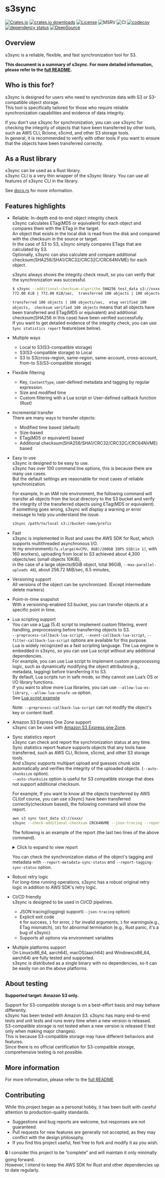 # s3sync

[![Crates.io](https://img.shields.io/crates/v/s3sync.svg)](https://crates.io/crates/s3sync)
[![crates.io downloads](https://img.shields.io/crates/d/s3sync.svg)](https://crates.io/crates/s3sync)
[![License](https://img.shields.io/badge/License-Apache_2.0-blue.svg)](https://opensource.org/licenses/Apache-2.0)
![MSRV](https://img.shields.io/badge/msrv-1.86.0-red)
![CI](https://github.com/nidor1998/s3sync/actions/workflows/ci.yml/badge.svg?branch=main)
[![codecov](https://codecov.io/gh/nidor1998/s3sync/branch/main/graph/badge.svg?token=GO3DGS2BR4)](https://codecov.io/gh/nidor1998/s3sync)
[![dependency status](https://deps.rs/crate/s3sync/latest/status.svg)](https://deps.rs/crate/s3sync/)
[![DeepSource](https://app.deepsource.com/gh/nidor1998/s3sync.svg/?label=active+issues&show_trend=true&token=Q3EjeUmx8Fu-ndXKEG133W-t)](https://app.deepsource.com/gh/nidor1998/s3sync/?ref=repository-badge)

## Overview

s3sync is a reliable, flexible, and fast synchronization tool for S3.

**This document is a summary of s3sync. For more detailed information, please refer to
the [full README](https://github.com/nidor1998/s3sync/blob/main/FULL_README.md).**

## Who is this for?

s3sync is designed for users who need to synchronize data with S3 or S3-compatible object storage.  
This tool is specifically tailored for those who require reliable synchronization capabilities and evidence of data
integrity.

If you don't use s3sync for synchronization, you can use s3sync for checking the integrity of objects that have been
transferred by other tools, such as AWS CLI, Rclone, s5cmd, and other S3 storage tools.  
In general, it is recommended to verify with other tools if you want to ensure that the objects have been transferred
correctly.

## As a Rust library

s3sync can be used as a Rust library.  
s3sync CLI is a very thin wrapper of the s3sync library. You can use all features of s3sync CLI in the library.

See [docs.rs](https://docs.rs/s3sync/latest/s3sync/) for more information.

## Features highlights

- Reliable: In-depth end-to-end object integrity check  
  s3sync calculates ETag(MD5 or equivalent) for each object and compares them with the ETag in the target.  
  An object that exists in the local disk is read from the disk and compared with the checksum in the source or
  target.  
  In the case of S3 to S3, s3sync simply compares ETags that are calculated by S3.  
  Optionally, s3sync can also calculate and compare additional checksum(SHA256/SHA1/CRC32/CRC32C/CRC64NVME) for each
  object.

  s3sync always shows the integrity check result, so you can verify that the synchronization was successful.

  ```bash
  $ s3sync --additional-checksum-algorithm SHA256 test_data s3://xxxxx
  772.00 KiB | 772.00 KiB/sec,  transferred 100 objects | 100 objects/sec,  etag verified 100 objects,  checksum verified 100 objects ...(omitted)
  ```

  `transferred 100 objects | 100 objects/sec,  etag verified 100 objects,  checksum verified 100 objects` means that all
  objects have been transferred and ETag(MD5 or equivalent) and additional checksum(SHA256 in this case) have been
  verified successfully.  
  If you want to get detailed evidence of the integrity check, you can use `Sync statistics report` feature(see below).

- Multiple ways
    - Local to S3(S3-compatible storage)
    - S3(S3-compatible storage) to Local
    - S3 to S3(cross-region, same-region, same-account, cross-account, from-to S3/S3-compatible storage)

- Flexible filtering
    - Key, `ContentType`, user-defined metadata and tagging by regular expression.
    - Size and modified time
    - Custom filtering with a Lua script or User-defined callback function (Rust)

- Incremental transfer  
  There are many ways to transfer objects:
    - Modified time based (default)
    - Size-based
    - ETag(MD5 or equivalent) based
    - Additional checksum(SHA256/SHA1/CRC32/CRC32C/CRC64NVME) based

- Easy to use  
  s3sync is designed to be easy to use.  
  s3sync has over 100 command line options, this is because there are many use cases.  
  But the default settings are reasonable for most cases of reliable synchronization.

  For example, In an IAM role environment, the following command will transfer all objects from the local directory to
  the S3 bucket and verify the integrity of the transferred objects using ETag(MD5 or equivalent).  
  If something goes wrong, s3sync will display a warning or error message to help you understand the issue.

  ```bash
  s3sync /path/to/local s3://bucket-name/prefix
  ```

- Fast  
  s3sync is implemented in Rust and uses the AWS SDK for Rust, which supports multithreaded asynchronous I/O.  
  In my environment(`c7a.xlarge(4vCPU, 8GB)/200GB IOPS SSD(io 1)`, with 160 workers), uploading from local to S3 achieved about 4,300 objects/sec (small
  objects 10KiB),  
  in the case of a large objects(6GiB object, total 96GiB, `--max-parallel-uploads 48`), about 256.72 MiB/sec, 6.5 minutes,

- Versioning support  
  All versions of the object can be synchronized. (Except intermediate delete markers)

- Point-in-time snapshot  
  With a versioning-enabled S3 bucket, you can transfer objects at a specific point in time.

- Lua scripting support   
  You can use a [Lua](https://www.lua.org) (5.4) script to implement custom filtering, event handling, preprocessing
  before transferring objects to S3.  
  `--preprocess-callback-lua-script`, `--event-callback-lua-script`, `--filter-callback-lua-script` options are
  available for this purpose.  
  Lua is widely recognized as a fast scripting language. The Lua engine is embedded in s3sync, so you can use Lua script
  without any additional dependencies.  
  For example, you can use Lua script to implement custom preprocessing logic, such as dynamically modifying the object
  attributes(e.g., metadata, tagging) before transferring it to S3.  
  By default, Lua scripts run in safe mode, so they cannot use Lua’s OS or I/O library functions.  
  If you want to allow more Lua libraries, you can use `--allow-lua-os-library`, `--allow-lua-unsafe-vm` option.  
  See [Lua script example](https://github.com/nidor1998/s3sync/tree/main/src/lua/script/)

  Note: `--preprocess-callback-lua-script` can not modify the object's key or content itself.

- Amazon S3 Express One Zone support  
  s3sync can be used
  with [Amazon S3 Express one Zone](https://docs.aws.amazon.com/AmazonS3/latest/userguide/s3-express-Endpoints.html).

- Sync statistics report  
  s3sync can check and report the synchronization status at any time.  
  Sync statistics report feature supports objects that any tools have transferred, such as AWS CLI, Rclone, s5cmd, and
  other S3 storage tools.  
  And s3sync supports multipart upload and guesses chunk size automatically and verifies the integrity of the uploaded
  objects. (`--auto-chunksize` option).  
  `--auto-chunksize` option is useful for S3 compatible storage that does not support additional checksum.

  For example, If you want to know all the objects transferred by AWS CLI(of course, you can use s3sync) have been
  transferred correctly(checksum based), the following command will show the report.
  ```bash
  aws s3 sync test_data s3://xxxx/
  s3sync --check-additional-checksum CRC64NVME --json-tracing --report-sync-status test_data s3://xxxx/ |tail -2 |jq
  ```

  The following is an example of the report (the last two lines of the above command).

  <details>
  <summary>Click to expand to view report </summary>

  ```json
  {
    "timestamp": "2025-07-17T22:41:51.457601Z",
    "level": "INFO",
    "fields": {
      "name": "SYNC_STATUS",
      "type": "CHECKSUM",
      "status": "MATCHES",
      "key": "dir7/data4.dat",
      "checksum_algorithm": "CRC64NVME",
      "source_checksum": "YE4jTLSB/cA=",
      "target_checksum": "YE4jTLSB/cA=",
      "source_version_id": "",
      "target_version_id": "",
      "source_last_modified": "2025-06-14T03:52:21.843+00:00",
      "target_last_modified": "2025-07-17T22:40:51+00:00",
      "source_size": 22020096,
      "target_size": 22020096
    }
  }
  {
    "timestamp": "2025-07-17T22:41:51.473349Z",
    "level": "INFO",
    "fields": {
      "name": "REPORT_SUMMARY",
      "number_of_objects": 40,
      "etag_matches": 0,
      "checksum_matches": 40,
      "metadata_matches": 0,
      "tagging_matches": 0,
      "not_found": 0,
      "etag_mismatch": 0,
      "checksum_mismatch": 0,
      "metadata_mismatch": 0,
      "tagging_mismatch": 0,
      "etag_unknown": 0,
      "checksum_unknown": 0
    }
  }
  ```

  </details>

  You can check the synchronization status of the object's tagging and metadata with `--report-metadata-sync-status` and
  `--report-tagging-sync-status` option.

- Robust retry logic  
  For long-time running operations, s3sync has a robust original retry logic in addition to AWS SDK's retry logic.

- CI/CD friendly  
  s3sync is designed to be used in CI/CD pipelines.
    - JSON tracing(logging) support(`--json-tracing` option)
    - Explicit exit code  
      `0` for success, `1` for error, `2` for invalid arguments, `3` for warnings(e.g., ETag mismatch), `101` for abnormal termination (e.g., Rust panic, it's a bug of s3sync)
    - Supports all options via environment variables

- Multiple platforms support  
  On Linux(x86_64, aarch64), macOS(aarch64) and Windows(x86_64, aarch64) are fully tested and supported.  
  s3sync is distributed as a single binary with no dependencies, so it can be easily run on the above platforms.

## About testing

**Supported target: Amazon S3 only.**

Support for S3-compatible storage is on a best-effort basis and may behave differently.   
s3sync has been tested with Amazon S3. s3sync has many end-to-end tests and unit tests and runs every time when a new
version
is released.  
S3-compatible storage is not tested when a new version is released (I test only when making major changes).  
This is because S3-compatible storage may have different behaviors and features.  
Since there is no official certification for S3-compatible storage, comprehensive testing is not possible.

## More information

For more information, please refer to the [full README](https://github.com/nidor1998/s3sync/blob/main/FULL_README.md)

## Contributing

While this project began as a personal hobby, it has been built with careful attention to production-quality standards.

- Suggestions and bug reports are welcome, but responses are not guaranteed.
- Pull requests for new features are generally not accepted, as they may conflict with the design philosophy.
- If you find this project useful, feel free to fork and modify it as you wish.

🔒 I consider this project to be “complete” and will maintain it only minimally going forward.  
However, I intend to keep the AWS SDK for Rust and other dependencies up to date regularly.
